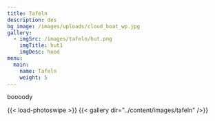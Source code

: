 ```yaml
---
title: Tafeln
description: des
bg_image: /images/uploads/cloud_boat_wp.jpg
gallery:
  - imgSrc: /images/tafeln/hut.png
    imgTitle: hut1
    imgDesc: hood
menu:
  main:
    name: Tafeln
    weight: 5
---
```

boooody


{{< load-photoswipe >}}
{{< gallery dir="../content/images/tafeln" />}}


